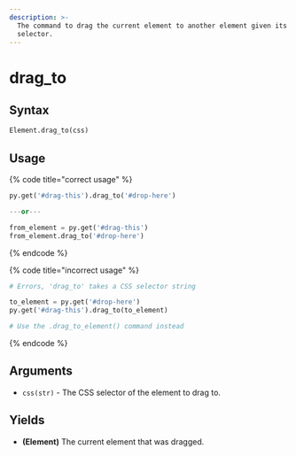 ```yaml
---
description: >-
  The command to drag the current element to another element given its CSS
  selector.
---
```


# drag\_to

## Syntax

```python
Element.drag_to(css)
```

## Usage

{% code title="correct usage" %}
```python
py.get('#drag-this').drag_to('#drop-here')

---or---

from_element = py.get('#drag-this')
from_element.drag_to('#drop-here')
```
{% endcode %}

{% code title="incorrect usage" %}
```python
# Errors, 'drag_to' takes a CSS selector string

to_element = py.get('#drop-here')
py.get('#drag-this').drag_to(to_element)

# Use the .drag_to_element() command instead
```
{% endcode %}

## Arguments

* `css(str)` - The CSS selector of the element to drag to.

## Yields

* **\(Element\)** The current element that was dragged.

